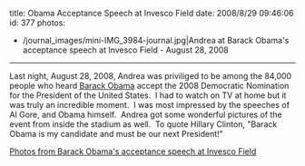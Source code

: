 title: Obama Acceptance Speech at Invesco Field
date: 2008/8/29 09:46:06
id: 377
photos:
- /journal_images/mini-IMG_3984-journal.jpg|Andrea at Barack Obama's acceptance speech at Invesco Field - August 28, 2008
---
Last night, August 28, 2008, Andrea was priviliged to be among the 84,000 people who heard [Barack Obama](http://www.barackobama.com) accept the 2008 Democratic Nomination for the President of the United States.  I had to watch on TV at home but it was truly an incredible moment.  I was most impressed by the speeches of Al Gore, and Obama himself.  Andrea got some wonderful pictures of the event from inside the stadium as well.  To quote Hillary Clinton, "Barack Obama is my candidate and must be our next President!"

[Photos from Barack Obama's acceptance speech at Invesco Field](PhotoAlbum.aspx?ID=OBAMADNC20080828)